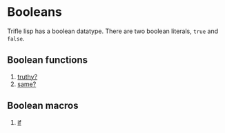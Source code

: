 # Booleans

Trifle lisp has a boolean datatype. There are two boolean literals,
`true` and `false`.

## Boolean functions

1. [truthy?](Boolean-Truthy.md)
2. [same?](Boolean-Same.md)

## Boolean macros

1. [if](Boolean-If.md)
